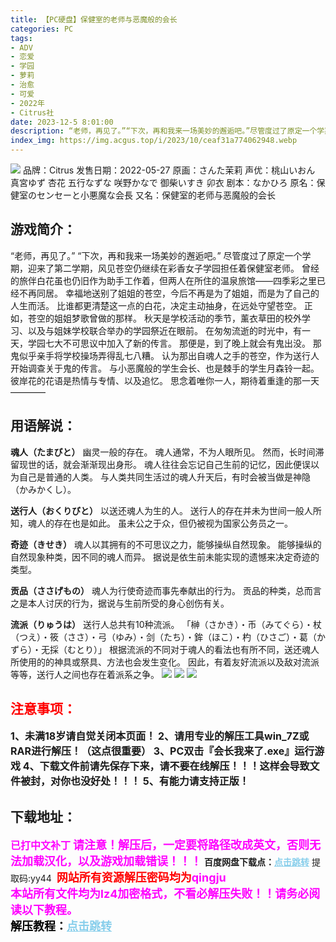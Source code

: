 ```yaml
---
title: 【PC硬盘】保健室的老师与恶魔般的会长
categories: PC
tags:
- ADV
- 恋爱
- 学园
- 萝莉
- 治愈
- 可爱
- 2022年
- Citrus社
date: 2023-12-5 8:01:00
description: “老师，再见了。”“下次，再和我来一场美妙的邂逅吧。”尽管度过了原定一个学期，迎来了第二学期，风见苍空仍继续在彩香女子学园担任着保健室老师。曾经的旅伴白花虽也仍旧作为助手工作着，但两人在所住的温泉旅馆——四季彩之里已经不再同居。幸福地送别了姐姐的苍空，今后不再是为了姐姐，而是为了自己的人生而活。比谁都更清楚这一点的白花，决定主动抽身，在远处守望苍空。正如，苍空的姐姐梦歌曾做的那样。
index_img: https://img.acgus.top/i/2023/10/ceaf31a774062948.webp
---
```

![](https://img.acgus.top/i/2023/10/ceaf31a774062948.webp)
品牌：Citrus
发售日期：2022-05-27
原画：さんた茉莉
声优：桃山いおん 真宮ゆず 杏花 五行なずな 咲野かなで 御柴いすき 卯衣
剧本：なかひろ
原名：保健室のセンセーと小悪魔な会長
又名：保健室的老师与恶魔般的会长

## 游戏简介：
“老师，再见了。”
“下次，再和我来一场美妙的邂逅吧。”
尽管度过了原定一个学期，迎来了第二学期，风见苍空仍继续在彩香女子学园担任着保健室老师。
曾经的旅伴白花虽也仍旧作为助手工作着，但两人在所住的温泉旅馆——四季彩之里已经不再同居。
幸福地送别了姐姐的苍空，今后不再是为了姐姐，而是为了自己的人生而活。
比谁都更清楚这一点的白花，决定主动抽身，在远处守望苍空。
正如，苍空的姐姐梦歌曾做的那样。
秋天是学校活动的季节，薰衣草田的校外学习、以及与姐妹学校联合举办的学园祭近在眼前。
在匆匆流逝的时光中，有一天，学园七大不可思议中加入了新的传言。
那便是，到了晚上就会有鬼出没。
那鬼似乎亲手将学校操场弄得乱七八糟。
认为那出自魂人之手的苍空，作为送行人开始调查关于鬼的传言。
与小恶魔般的学生会长、也是棘手的学生月森铃一起。
彼岸花的花语是热情与专情、以及追忆。
思念着唯你一人，期待着重逢的那一天————

## 用语解说：
**魂人（たまびと）**
幽灵一般的存在。
魂人通常，不为人眼所见。
然而，长时间滞留现世的话，就会渐渐现出身形。
魂人往往会忘记自己生前的记忆，因此便误以为自己是普通的人类。
与人类共同生活过的魂人升天后，有时会被当做是神隐（かみかくし）。

**送行人（おくりびと）**
以送还魂人为生的人。
送行人的存在并未为世间一般人所知，魂人的存在也是如此。
虽未公之于众，但仍被视为国家公务员之一。

**奇迹（きせき）**
魂人以其拥有的不可思议之力，能够操纵自然现象。
能够操纵的自然现象种类，因不同的魂人而异。
据说是依生前未能实现的遗憾来决定奇迹的类型。

**贡品（ささげもの）**
魂人为行使奇迹而事先奉献出的行为。
贡品的种类，总而言之是本人讨厌的行为，据说与生前所受的身心创伤有关。

**流派（りゅうは）**
送行人总共有10种流派。
「榊（さかき）・币（みてぐら）・杖（つえ）・筱（ささ）・弓（ゆみ）・剑（たち）・鉾（ほこ）・杓（ひさご）・葛（かずら）・无採（むとり）」
根据流派的不同对于魂人的看法也有所不同，送还魂人所使用的的神具或祭具、方法也会发生变化。
因此，有着友好流派以及敌对流派等等，送行人之间也存在着派系之争。
![](https://img.acgus.top/i/2023/10/d734a1c887063003.webp)
![](https://img.acgus.top/i/2023/10/16ba7cd463062952.webp)
![](https://img.acgus.top/i/2023/10/3844dae086062950.webp)





## <font color=#FF0000 >注意事项：</font>
<font size=3><b>1、未满18岁请自觉关闭本页面！
2、请用专业的解压工具win_7Z或RAR进行解压！（这点很重要）
3、PC双击『会长我来了.exe』运行游戏
4、下载文件前请先保存下来，请不要在线解压！！！这样会导致文件被封，对你也没好处！！！
5、有能力请支持正版！</b></font>

## 下载地址：
<font color=#FF00FF size=3><b>已打中文补丁</b></font>
<font color=#FF00FF size=4>**请注意！解压后，一定要将路径改成英文，否则无法加载汉化，以及游戏加载错误！！！**</font>
<b>百度网盘下载点：</b><a href="https://pan.baidu.com/s/1BxswYHUbQgzAH_eSe1wRUw?pwd=yy44" style="color: #87CEEB;"><b>点击跳转</b></a> 提取码:yy44
<a style="padding: 0" href="https://post.qingju.org/AD/"><img style="max-width:100%" src="https://img.acgus.top/i/2024/07/478f689b8021d8d499ab43d21acf137a.gif" alt=""></a>
<b><font color=#FF0000 size=4>网站所有资源解压密码均为</b></font><b><font color=#FF00FF size=4>qingju</font><font color=#FF0000 ></font></b><br><b><font color=#FF00FF size=4>本站所有文件均为lz4加密格式，不看必解压失败！！请务必阅读以下教程。</b></font><br><b><font color=#000 size=4>解压教程：</b><a href="https://post.qingju.org/tutorial/000/" style="color: #87CEEB;"><b>点击跳转</b></a>
